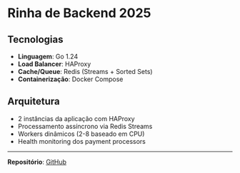 # Rinha de Backend 2025

## Tecnologias

- **Linguagem**: Go 1.24
- **Load Balancer**: HAProxy
- **Cache/Queue**: Redis (Streams + Sorted Sets)
- **Containerização**: Docker Compose

## Arquitetura

- 2 instâncias da aplicação com HAProxy
- Processamento assíncrono via Redis Streams
- Workers dinâmicos (2-8 baseado em CPU)
- Health monitoring dos payment processors

---

**Repositório**: [GitHub](https://github.com/vrtineu/payments-proxy)